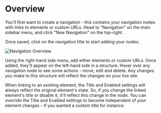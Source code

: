 # Overview

You'll first want to create a navigation - this contains your navigation nodes with links to elements or custom URLs. Head to "Navigation" on the main sidebar menu, and click "New Navigation" on the top-right.

Once saved, click on the navigation title to start adding your nodes.

![Navigation Overview](/docs/screenshots/navigation-nodes.png)

Using the right-hand side menu, add either elements or custom URLs. Once added, they'll appear on the left-hand side in a structure. Hover over any navigation node to see some actions - move, edit and delete. Any changes you make to this structure will reflect the changes on your live site.

When linking to an existing element, the Title and Enabled settings will always reflect the original element's state. So, if you change the linked element's title or disable it, it'll reflect this change in the node. You can override the Title and Enabled settings to become independent of your element changes - if you wanted a custom title for instance.